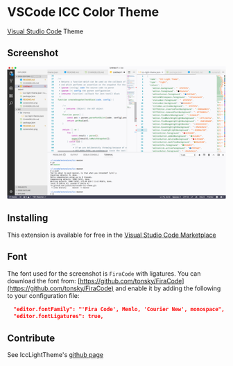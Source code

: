 # VSCode ICC Color Theme

[Visual Studio Code](https://code.visualstudio.com/) Theme

## Screenshot

![screenshot](https://raw.githubusercontent.com/icatalina/vscode-icc-theme/master/screenshot.png)

## Installing

This extension is available for free in the [Visual Studio Code Marketplace](https://marketplace.visualstudio.com/items/akamud.vscode-theme-onedark)

## Font

The font used for the screenshot is `FiraCode` with ligatures.
You can download the font from: [https://github.com/tonsky/FiraCode](https://github.com/tonsky/FiraCode) and enable it by adding the following to your configuration file:

```json
  "editor.fontFamily": "'Fira Code', Menlo, 'Courier New', monospace",
  "editor.fontLigatures": true,
```

## Contribute
See IccLightTheme's [github page](https://github.com/icatalina/vscode-icc-theme)
